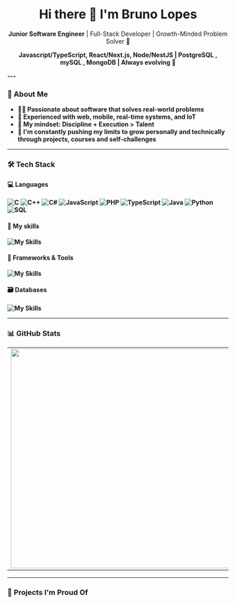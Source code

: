<h1 align="center">Hi there 👋 I'm Bruno Lopes</h1>

<p align="center">
  <b>Junior Software Engineer</b> | Full-Stack Developer | Growth-Minded Problem Solver 🚀  
</p>
<p align="center">
  <b> Javascript/TypeScript, React/Next.js, Node/NestJS | PostgreSQL , mySQL , MongoDB | Always evolving 🚀 
</p>
---

### 🧠 About Me
- 👨‍💻 Passionate about software that solves **real-world problems**
- 🔧 Experienced with **web, mobile, real-time systems**, and **IoT**
- 🎯 My mindset: **Discipline + Execution > Talent**
- 🧗 I'm constantly pushing my limits to grow personally and technically through projects, courses and self-challenges



---

### 🛠️ Tech Stack

#### 💻 Languages
![C](https://img.shields.io/badge/C-00599C?style=flat-square&logo=c&logoColor=white)
![C++](https://img.shields.io/badge/C++-00599C?style=flat-square&logo=c%2B%2B&logoColor=white)
![C#](https://img.shields.io/badge/C%23-239120?style=flat-square&logo=c-sharp&logoColor=white)
![JavaScript](https://img.shields.io/badge/JavaScript-F7DF1E?style=flat-square&logo=javascript&logoColor=black)
![PHP](https://img.shields.io/badge/PHP-777BB4?style=flat-square&logo=php&logoColor=white)
![TypeScript](https://img.shields.io/badge/TypeScript-007ACC?style=flat-square&logo=typescript&logoColor=white)
![Java](https://img.shields.io/badge/Java-ED8B00?style=flat-square&logo=java&logoColor=white)
![Python](https://img.shields.io/badge/Python-3776AB?style=flat-square&logo=python&logoColor=white)
![SQL](https://img.shields.io/badge/SQL-4479A1?style=flat-square&logo=postgresql&logoColor=white)

#### 🔧 My skills

![My Skills](https://skillicons.dev/icons?i=js,ts,html,css,c,cpp,php)


#### 🔧 Frameworks & Tools

![My Skills](https://skillicons.dev/icons?i=vercel,bootstrap,docker,express,git,github,jquery,nestjs,nextjs,nodejs,npm,postman,prisma,react,redux,sequelize,tailwind)



#### 🗃️ Databases

![My Skills](https://skillicons.dev/icons?i=mongodb,mysql,postgres,sqlite)



---

### 📊 GitHub Stats

<table align="center">
  <tr>
    <td>
      <img src="https://github-readme-stats.vercel.app/api?username=brunolopes9&show_icons=true&theme=tokyonight" width="500"/>
    </td>
    <td>
      <img src="https://github-readme-stats.vercel.app/api/top-langs/?username=brunolopes9&layout=compact&theme=tokyonight" width="400"/>
    </td>
  </tr>
</table>


---

### 🚀 Projects I'm Proud Of


